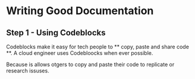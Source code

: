 # Writing Good Documentation

## Step 1 - Using Codeblocks

Codeblocks make it easy for tech people to ** copy, paste and share code **. A cloud engineer uses Codebloocks when ever possible.

Because is allows otgers to copy and paste their code to replicate or research issuses.
